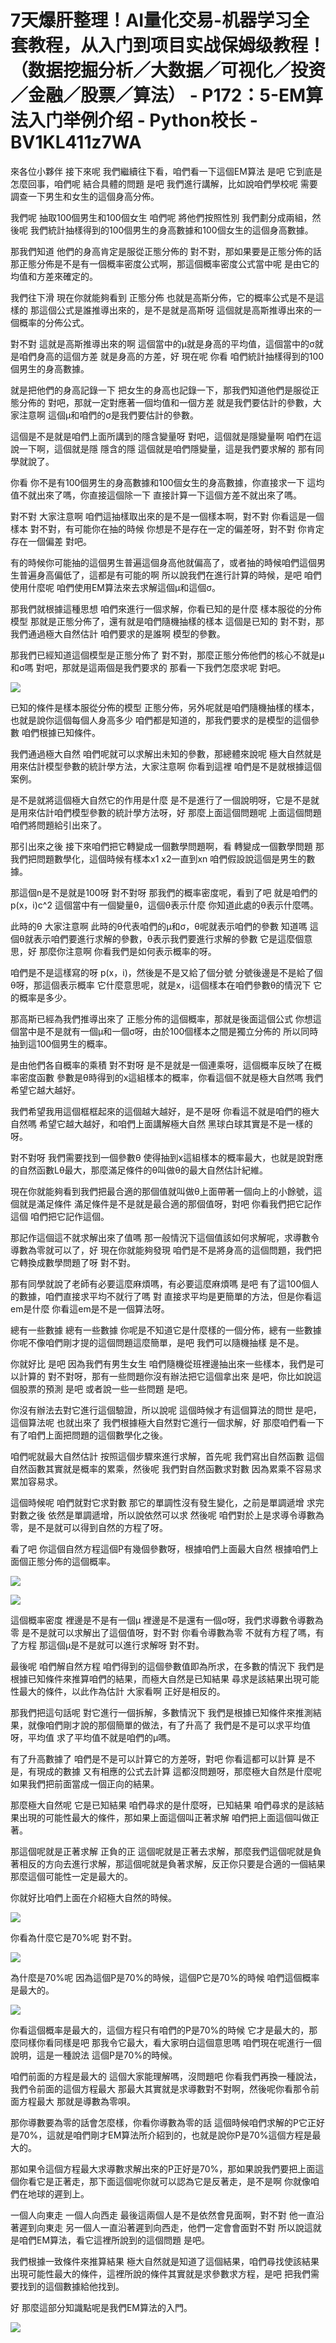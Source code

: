 # 7天爆肝整理！AI量化交易-机器学习全套教程，从入门到项目实战保姆级教程！（数据挖掘分析／大数据／可视化／投资／金融／股票／算法） - P172：5-EM算法入门举例介绍 - Python校长 - BV1KL411z7WA

來各位小夥伴 接下來呢 我們繼續往下看，咱們看一下這個EM算法 是吧 它到底是怎麼回事，咱們呢 結合具體的問題 是吧 我們進行講解，比如說咱們學校呢 需要調查一下男生和女生的這個身高分佈。

我們呢 抽取100個男生和100個女生 咱們呢 將他們按照性別 我們劃分成兩組，然後呢 我們統計抽樣得到的100個男生的身高數據和100個女生的這個身高數據。

那我們知道 他們的身高肯定是服從正態分佈的 對不對，那如果要是正態分佈的話 那正態分佈是不是有一個概率密度公式啊，那這個概率密度公式當中呢 是由它的均值和方差來確定的。

我們往下滑 現在你就能夠看到 正態分佈 也就是高斯分佈，它的概率公式是不是這樣的 那這個公式是誰推導出來的，是不是就是高斯呀 這個就是高斯推導出來的一個概率的分佈公式。

對不對 這就是高斯推導出來的啊 這個當中的μ就是身高的平均值，這個當中的σ就是咱們身高的這個方差 就是身高的方差，好 現在呢 你看 咱們統計抽樣得到的100個男生的身高數據。

就是把他們的身高記錄一下 把女生的身高也記錄一下，那我們知道他們是服從正態分佈的 對吧，那就一定對應著一個均值和一個方差 就是我們要估計的參數，大家注意啊 這個μ和咱們的σ是我們要估計的參數。

這個是不是就是咱們上面所講到的隱含變量呀 對吧，這個就是隱變量啊 咱們在這說一下啊，這個就是隱 隱含的隱 這個就是咱們隱變量，這是我們要求解的 那有同學就說了。

你看 你不是有100個男生的身高數據和100個女生的身高數據，你直接求一下 這均值不就出來了嗎，你直接這個除一下 直接計算一下這個方差不就出來了嗎。

對不對 大家注意啊 咱們這抽樣取出來的是不是一個樣本啊，對不對 你看這是一個樣本 對不對，有可能你在抽的時候 你想是不是存在一定的偏差呀，對不對 你肯定存在一個偏差 對吧。

有的時候你可能抽的這個男生普遍這個身高他就偏高了，或者抽的時候咱們這個男生普遍身高偏低了，這都是有可能的啊 所以說我們在進行計算的時候，是吧 咱們使用什麼呢 咱們使用EM算法來去求解這個μ和這個σ。

那我們就根據這種思想 咱們來進行一個求解，你看已知的是什麼 樣本服從的分佈模型 那就是正態分佈了，還有就是咱們隨機抽樣的樣本 這個是已知的 對不對，那我們通過極大自然估計 咱們要求的是誰啊 模型的參數。

那我們已經知道這個模型是正態分佈了 對不對，那麼正態分佈他們的核心不就是μ和σ嗎 對吧，那就是這兩個是我們要求的 那看一下我們怎麼求呢 對吧。

![](img/172641b50c03e1b8025dcf2b972ba7e6_1.png)

已知的條件是樣本服從分佈的模型 正態分佈，另外呢就是咱們隨機抽樣的樣本，也就是說你這個每個人身高多少 咱們都是知道的，那我們要求的是模型的這個參數 咱們根據已知條件。

我們通過極大自然 咱們呢就可以求解出未知的參數，那總體來說呢 極大自然就是用來估計模型參數的統計學方法，大家注意啊 你看到這裡 咱們是不是就根據這個案例。

是不是就將這個極大自然它的作用是什麼 是不是進行了一個說明呀，它是不是就是用來估計咱們模型參數的統計學方法呀，好 那麼上面這個問題呢 上面這個問題 咱們將問題給引出來了。

那引出來之後 接下來咱們把它轉變成一個數學問題啊，看 轉變成一個數學問題 那我們把問題數學化，這個時候有樣本x1 x2一直到xn 咱們假設說這個是男生的數據。

那這個n是不是就是100呀 對不對呀 那我們的概率密度呢，看到了吧 就是咱們的p(x，i)c^2 這個當中有一個變量θ，這個θ表示什麼 你知道此處的θ表示什麼嗎。

此時的θ 大家注意啊 此時的θ代表咱們的μ和σ，θ呢就表示咱們的參數 知道嗎 這個θ就表示咱們要進行求解的參數，θ表示我們要進行求解的參數 它是這麼個意思，好 那麼你注意啊 你看我們是如何表示概率的呀。

咱們是不是這樣寫的呀 p(x，i)，然後是不是又給了個分號 分號後邊是不是給了個θ呀，那這個表示概率 它什麼意思呢，就是x，i這個樣本在咱們參數θ的情況下 它的概率是多少。

那高斯已經為我們推導出來了 正態分佈的這個概率，那就是後面這個公式 你想這個當中是不是就有一個μ和一個σ呀，由於100個樣本之間是獨立分佈的 所以同時抽到這100個男生的概率。

是由他們各自概率的乘積 對不對呀 是不是就是一個連乘呀，這個概率反映了在概率密度函數 參數是θ時得到的x這組樣本的概率，你看這個不就是極大自然嗎 我們希望它越大越好。

我們希望我用這個框框起來的這個越大越好，是不是呀 你看這不就是咱們的極大自然嗎 希望它越大越好，和咱們上面講解極大自然 黑球白球其實是不是一樣的呀。

對不對呀 我們需要找到一個參數θ 使得抽到x這組樣本的概率最大，也就是說對應的自然函數Lθ最大，那麼滿足條件的θ叫做θ的最大自然估計紀維。

現在你就能夠看到我們把最合適的那個值就叫做θ上面帶著一個向上的小餘號，這個就是滿足條件 滿足條件是不是就是最合適的那個值呀，對吧 你看我們把它記作這個 咱們把它記作這個。

那記作這個這不就求解出來了值嗎 那一般情況下這個值該如何求解呢，求導數令導數為零就可以了，好 現在你就能夠發現 咱們是不是將身高的這個問題，我們把它轉換成數學問題了呀 對不對。

那有同學就說了老師有必要這麼麻煩嗎，有必要這麼麻煩嗎 是吧 有了這100個人的數據，咱們直接求平均不就行了嗎 對 直接求平均是更簡單的方法，但是你看這em是什麼 你看這em是不是一個算法呀。

總有一些數據 總有一些數據 你呢是不知道它是什麼樣的一個分佈，總有一些數據 你呢不像咱們剛才提的這個問題這麼簡單，是吧 我們可以隨機抽樣 是不是。

你就好比 是吧 因為我們有男生女生 咱們隨機從班裡邊抽出來一些樣本，我們是可以計算的 對不對呀，那有一些問題你沒有辦法把它這個拿出來 是吧，你比如說這個股票的預測 是吧 或者說一些一些問題 是吧。

你沒有辦法去對它進行這個驗證，所以說呢 這個時候才有這個算法的問世 是吧，這個算法呢 也就出來了 我們根據極大自然對它進行一個求解，好 那麼咱們看一下 有了咱們上面把問題的這個數學化之後。

咱們呢就最大自然估計 按照這個步驟來進行求解，首先呢 我們寫出自然函數 這個自然函數其實就是概率的累乘，然後呢 我們對自然函數求對數 因為累乘不容易求 累加容易求。

這個時候呢 咱們就對它求對數 那它的單調性沒有發生變化，之前是單調遞增 求完對數之後 依然是單調遞增，所以說依然可以求 然後呢 咱們對於上是求導令導數為零，是不是就可以得到自然的方程了呀。

看了吧 你這個自然方程這個P有幾個參數呀，根據咱們上面最大自然 根據咱們上面個正態分佈的這個概率。

![](img/172641b50c03e1b8025dcf2b972ba7e6_3.png)

![](img/172641b50c03e1b8025dcf2b972ba7e6_4.png)

這個概率密度 裡邊是不是有一個μ 裡邊是不是還有一個σ呀，我們求導數令導數為零 是不是就可以求解出了這個值呀，對不對 你看令導數為零 不就有方程了嗎，有了方程 那這個μ是不是就可以進行求解呀 對不對。

最後呢 咱們解自然方程 咱們得到的這個參數值即為所求，在多數的情況下 我們是根據已知條件來推算咱們的結果，而極大自然是已知結果 尋求是該結果出現可能性最大的條件，以此作為估計 大家看啊 正好是相反的。

那我們把這句話呢 對它進行一個拆解，多數情況下 我們是根據已知條件來推測結果，就像咱們剛才說的那個簡單的做法，有了升高了 我們是不是可以求平均值呀，平均值 求了平均值不就是咱們的μ嗎。

有了升高數據了 咱們是不是可以計算它的方差呀，對吧 你看這都可以計算 是不是，有現成的數據 又有相應的公式去計算 這都沒問題呀，那麼極大自然是什麼呢 如果我們把前面當成一個正向的結果。

那麼極大自然呢 它是已知結果 咱們尋求的是什麼呀，已知結果 咱們尋求的是該結果出現的可能性最大的條件，那如果上面這個叫正著求解 咱們把上面這個叫做正著。

那這個呢就是正著求解 正負的正 這個呢就是正著去求解，那麼我們這個呢就是負著相反的方向去進行求解，那這個呢就是負著求解，反正你只要是合適的一個結果 那麼這個可能性一定是最大的。

你就好比咱們上面在介紹極大自然的時候。

![](img/172641b50c03e1b8025dcf2b972ba7e6_6.png)

你看為什麼它是70%呢 對不對。

![](img/172641b50c03e1b8025dcf2b972ba7e6_8.png)

為什麼是70%呢 因為這個P是70%的時候，這個P它是70%的時候 咱們這個概率是最大的。

![](img/172641b50c03e1b8025dcf2b972ba7e6_10.png)

你看這個概率是最大的，這個方程只有咱們的P是70%的時候 它才是最大的，那麼同樣你看同樣是吧 那我令它最大，看大家明白這個意思嗎 咱們現在呢進行一個說明，這是一種說法 這個P是70%的時候。

咱們前面的方程是最大的 這個大家能理解嗎，沒問題吧 你看我們再換一種說法，我們令前面的這個方程最大 那最大其實就是求導數對不對啊，然後呢你看那令前面方程最大 那就是導數為零唄。

那你導數要為零的話會怎麼樣，你看你導數為零的話 這個時候咱們求解的P它正好是70%，這就是咱們剛才EM算法所介紹到的，也就是說你P是70%這個方程是最大的。

那如果令這個方程最大求導數求解出來的P正好是70%，那如果說我們要把上面這個你看它是正著走，那下面這個呢你就可以認為它是反著走，是不是啊 你就像咱們在地球的遲到上。

一個人向東走 一個人向西走 最後這兩個人是不是依然會見面啊，對不對 他一直沿著遲到向東走 另一個人一直沿著遲到向西走，他們一定會會面對不對 所以說這就是咱們EM算法，看它這裡所說到的這個問題 是吧。

我們根據一致條件來推算結果 極大自然就是知道了這個結果，咱們尋找使該結果出現可能性最大的條件，這裡所說的條件其實就是求參數求方程，是吧 把我們需要找到的這個數據給他找到。

好 那麼這部分知識點呢是我們EM算法的入門。

![](img/172641b50c03e1b8025dcf2b972ba7e6_12.png)